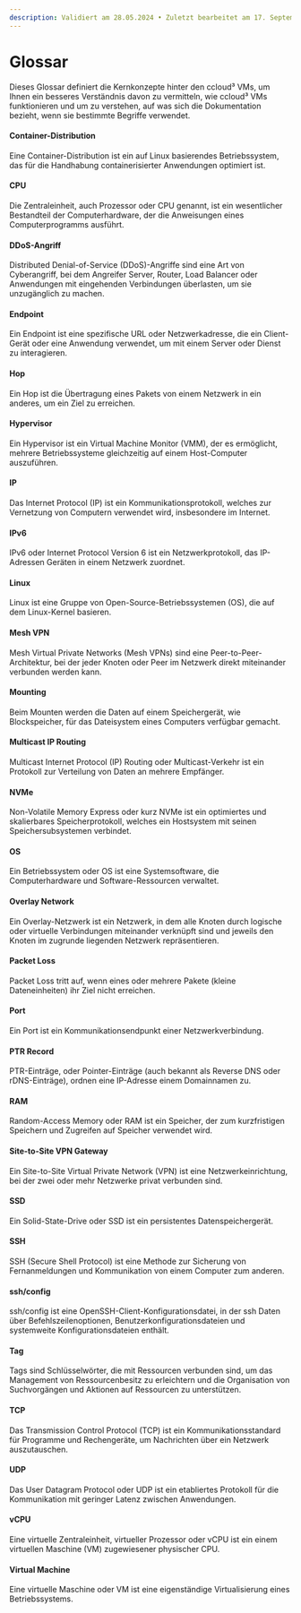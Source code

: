 ```yaml
---
description: Validiert am 28.05.2024 • Zuletzt bearbeitet am 17. September 2024
---
```


# Glossar

Dieses Glossar definiert die Kernkonzepte hinter den ccloud³ VMs, um Ihnen ein besseres Verständnis davon zu vermitteln, wie ccloud³ VMs funktionieren und um zu verstehen, auf was sich die Dokumentation bezieht, wenn sie bestimmte Begriffe verwendet.

#### Container-Distribution

Eine Container-Distribution ist ein auf Linux basierendes Betriebssystem, das für die Handhabung containerisierter Anwendungen optimiert ist.

#### CPU

Die Zentraleinheit, auch Prozessor oder CPU genannt, ist ein wesentlicher Bestandteil der Computerhardware, der die Anweisungen eines Computerprogramms ausführt.&#x20;

#### DDoS-Angriff

Distributed Denial-of-Service (DDoS)-Angriffe sind eine Art von Cyberangriff, bei dem Angreifer Server, Router, Load Balancer oder Anwendungen mit eingehenden Verbindungen überlasten, um sie unzugänglich zu machen.

#### Endpoint

Ein Endpoint ist eine spezifische URL oder Netzwerkadresse, die ein Client-Gerät oder eine Anwendung verwendet, um mit einem Server oder Dienst zu interagieren.

#### Hop

Ein Hop ist die Übertragung eines Pakets von einem Netzwerk in ein anderes, um ein Ziel zu erreichen.

#### Hypervisor

Ein Hypervisor ist ein Virtual Machine Monitor (VMM), der es ermöglicht, mehrere Betriebssysteme gleichzeitig auf einem Host-Computer auszuführen.

#### IP

Das Internet Protocol (IP) ist ein Kommunikationsprotokoll, welches zur Vernetzung von Computern verwendet wird, insbesondere im Internet.

#### IPv6

IPv6 oder Internet Protocol Version 6 ist ein Netzwerkprotokoll, das IP-Adressen Geräten in einem Netzwerk zuordnet.

#### Linux

Linux ist eine Gruppe von Open-Source-Betriebssystemen (OS), die auf dem Linux-Kernel basieren.

#### Mesh VPN

Mesh Virtual Private Networks (Mesh VPNs) sind eine Peer-to-Peer-Architektur, bei der jeder Knoten oder Peer im Netzwerk direkt miteinander verbunden werden kann.

#### Mounting

Beim Mounten werden die Daten auf einem Speichergerät, wie Blockspeicher, für das Dateisystem eines Computers verfügbar gemacht.

#### Multicast IP Routing

Multicast Internet Protocol (IP) Routing oder Multicast-Verkehr ist ein Protokoll zur Verteilung von Daten an mehrere Empfänger.

#### NVMe

Non-Volatile Memory Express oder kurz NVMe ist ein optimiertes und skalierbares Speicherprotokoll, welches ein Hostsystem mit seinen Speichersubsystemen verbindet.

#### OS

Ein Betriebssystem oder OS ist eine Systemsoftware, die Computerhardware und Software-Ressourcen verwaltet.

#### Overlay Network

Ein Overlay-Netzwerk ist ein Netzwerk, in dem alle Knoten durch logische oder virtuelle Verbindungen miteinander verknüpft sind und jeweils den Knoten im zugrunde liegenden Netzwerk repräsentieren.

#### Packet Loss

Packet Loss tritt auf, wenn eines oder mehrere Pakete (kleine Dateneinheiten) ihr Ziel nicht erreichen.

#### Port

Ein Port ist ein Kommunikationsendpunkt einer Netzwerkverbindung.

#### PTR Record

PTR-Einträge, oder Pointer-Einträge (auch bekannt als Reverse DNS oder rDNS-Einträge), ordnen eine IP-Adresse einem Domainnamen zu.

#### RAM

Random-Access Memory oder RAM ist ein Speicher, der zum kurzfristigen Speichern und Zugreifen auf Speicher verwendet wird.

#### Site-to-Site VPN Gateway

Ein Site-to-Site Virtual Private Network (VPN) ist eine Netzwerkeinrichtung, bei der zwei oder mehr Netzwerke privat verbunden sind.

#### SSD

Ein Solid-State-Drive oder SSD ist ein persistentes Datenspeichergerät.

#### SSH

SSH (Secure Shell Protocol) ist eine Methode zur Sicherung von Fernanmeldungen und Kommunikation von einem Computer zum anderen.

#### ssh/config

ssh/config ist eine OpenSSH-Client-Konfigurationsdatei, in der ssh Daten über Befehlszeilenoptionen, Benutzerkonfigurationsdateien und systemweite Konfigurationsdateien enthält.

#### Tag

Tags sind Schlüsselwörter, die mit Ressourcen verbunden sind, um das Management von Ressourcenbesitz zu erleichtern und die Organisation von Suchvorgängen und Aktionen auf Ressourcen zu unterstützen.

#### TCP

Das Transmission Control Protocol (TCP) ist ein Kommunikationsstandard für Programme und Rechengeräte, um Nachrichten über ein Netzwerk auszutauschen.

#### UDP

Das User Datagram Protocol oder UDP ist ein etabliertes Protokoll für die Kommunikation mit geringer Latenz zwischen Anwendungen.

#### vCPU

Eine virtuelle Zentraleinheit, virtueller Prozessor oder vCPU ist ein einem virtuellen Maschine (VM) zugewiesener physischer CPU.

#### Virtual Machine

Eine virtuelle Maschine oder VM ist eine eigenständige Virtualisierung eines Betriebssystems.
